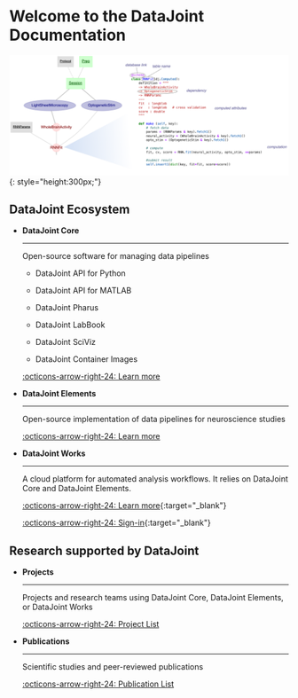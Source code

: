 # Welcome to the DataJoint Documentation

![pipeline](https://raw.githubusercontent.com/datajoint/datajoint-python/master/images/pipeline.png){: style="height:300px;"}

<h2> DataJoint Ecosystem </h2>

<div class="grid cards" markdown>

-   **DataJoint Core**

     ---

     Open-source software for managing data pipelines

     - DataJoint API for Python

     - DataJoint API for MATLAB

     - DataJoint Pharus

     - DataJoint LabBook

     - DataJoint SciViz

     - DataJoint Container Images

     [:octicons-arrow-right-24: Learn more](./core/)
    
-   **DataJoint Elements**

     ---

     Open-source implementation of data pipelines for neuroscience studies

     [:octicons-arrow-right-24: Learn more](./elements/)

-   **DataJoint Works**

     ---

     A cloud platform for automated analysis workflows. It relies on DataJoint Core and DataJoint Elements.

     [:octicons-arrow-right-24: Learn
     more](https://datajoint.com/works){:target="_blank"}

     [:octicons-arrow-right-24: Sign-in](https://works.datajoint.com){:target="_blank"}

</div>

<h2> Research supported by DataJoint </h2>

<div class="grid cards" markdown>

-   **Projects**

     ---

     Projects and research teams using DataJoint Core, DataJoint Elements, or DataJoint Works

     [:octicons-arrow-right-24: Project List](./projects/)

-   **Publications**

     ---

     Scientific studies and peer-reviewed publications
     
     [:octicons-arrow-right-24: Publication List](./publications/)

</div>
